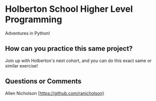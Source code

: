 # Holberton School Higher Level Programming

Adventures in Python!

## How can you practice this same project?

Join up with Holberton's next cohort, and you can do this exact same or similar exercise!

## Questions or Comments

Allen Nicholson [https://github.com/ranicholson}
